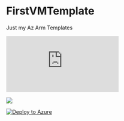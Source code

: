 # FirstVMTemplate
Just my Az Arm Templates

[![Deploy to Azure](https://github.com/steveramos21/AZTemplates/blob/main/WindowsVMTemplates/FirstVMTemplate.json)](https://azuredeploy.net/)

<a href="https://portal.azure.com/#create/Microsoft.Template/uri/https://github.com/steveramos21/AZTemplates/blob/main/WindowsVMTemplates/FirstVMTemplate.json"
   target="_blank">
   <img src="https://aka.ms/deploytoazurebutton"/>
</a>

[![Deploy to Azure](https://aka.ms/deploytoazurebutton)](https://portal.azure.com/#create/Microsoft.Template/uri/https://github.com/steveramos21/AZTemplates/blob/main/WindowsVMTemplates/FirstVMTemplate.json)

